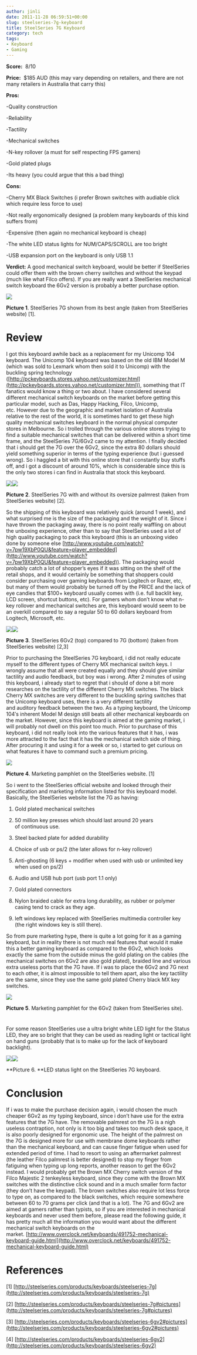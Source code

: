 ```yaml
---
author: jinli
date: 2011-11-28 06:59:51+00:00
slug: steelseries-7g-keyboard
title: SteelSeries 7G Keyboard
category: tech
tags:
- Keyboard
- Gaming
---
```


**Score:**  8/10

**Price:**  $185 AUD (this may vary depending on retailers, and there are not many retailers in Australia that carry this)

**Pros:**

-Quality construction

-Reliability

-Tactility

-Mechanical switches

-N-key rollover (a must for self respecting FPS gamers)

-Gold plated plugs

-Its heavy (you could argue that this a bad thing)

**Cons:**

-Cherry MX Black Switches (i prefer Brown switches with audiable click which require less force to use)

-Not really ergonomically designed (a problem many keyboards of this kind suffers from)

-Expensive (then again no mechanical keyboard is cheap)

-The white LED status lights for NUM/CAPS/SCROLL are too bright

-USB expansion port on the keyboard is only USB 1.1

**Verdict:** A good mechanical switch keyboard, would be better if SteelSeries could offer them with the brown cherry switches and without the keypad (much like what Filco offers). If you are really want a SteelSeries mechanical switch keyboard the 6Gv2 version is probably a better purchase option.


![](http://cdn-web.steelseries.com/wp-content/uploads/productpage_7g_big.png)




**Picture 1**. SteelSeries 7G shown from its best angle (taken from SteelSeries website) [1].





# Review


I got this keyboard awhile back as a replacement for my Unicomp 104 keyboard. The Unicomp 104 keyboard was based on the old IBM Model M (which was sold to Lexmark whom then sold it to Unicomp) with the buckling spring technology ([http://pckeyboards.stores.yahoo.net/customizer.html](http://pckeyboards.stores.yahoo.net/customizer.html)), something that IT fanatics would know a thing or two about. I have considered several different mechanical switch keyboards on the market before getting this particular model, such as Das, Happy Hacking, Filco, Unicomp, etc. However due to the geographic and market isolation of Australia relative to the rest of the world, it is sometimes hard to get these high quality mechanical switches keyboard in the normal physical computer stores in Melbourne. So i trolled through the various online stores trying to find a suitable mechanical switches that can be delivered within a short time frame, and the SteelSeries 7G/6Gv2 came to my attention. I finally decided that i should get the 7G over the 6Gv2, since the extra 80 dollars should yield something superior in terms of the typing experience (but i guessed wrong). So i haggled a bit with this online store that i constantly buy stuffs off, and i got a discount of around 10%, which is considerable since this is the only two stores i can find in Australia that stock this keyboard.


![](http://cdn-web.steelseries.com/wp-content/uploads/SteelSeries-7G-8.jpg)![](http://cdn-web.steelseries.com/wp-content/uploads/SteelSeries-7G-9.jpg)




**Picture 2**. SteelSeries 7G with and without its oversize palmrest (taken from SteelSeries website) [2].


So the shipping of this keyboard was relatively quick (around 1 week), and what surprised me is the size of the packaging and the weight of it. Since i have thrown the packaging away, there is no point really waffling on about the unboxing experience, other than to say that SteelSeries used a lot of high quality packaging to pack this keyboard (this is an unboxing video done by someone else [http://www.youtube.com/watch?v=7pw19XbP0QU&feature=player_embedded](http://www.youtube.com/watch?v=7pw19XbP0QU&feature=player_embedded)). The packaging would probably catch a lot of shopper’s eyes if it was sitting on the shelf of the retail shops, and it would certainly be something that shoppers could consider purchasing over gaming keyboards from Logitech or Razer, etc, but many of them would probably be turned off by the PRICE and the lack of eye candies that $100+ keyboard usually comes with (i.e. full backlit key, LCD screen, shortcut buttons, etc). For gamers whom don’t know what n-key rollover and mechanical switches are, this keyboard would seem to be an overkill compared to say a regular 50 to 60 dollars keyboard from Logitech, Microsoft, etc.


![](http://cdn-web.steelseries.com/wp-content/uploads/SteelSeries-6G-3.jpg)![](http://cdn-web.steelseries.com/wp-content/uploads/SteelSeries-7G-8.jpg)




**Picture 3**. SteelSeries 6Gv2 (top) compared to 7G (bottom) (taken from SteelSeries website) [2,3]


Prior to purchasing the SteelSeries 7G keyboard, i did not really educate myself to the different types of Cherry MX mechanical switch keys. I wrongly assume that all were created equally and they should give similar tactility and audio feedback, but boy was i wrong. After 2 minutes of using this keyboard, i already start to regret that i should of done a bit more researches on the tactility of the different Cherry MX switches. The black Cherry MX switches are very different to the buckling spring switches that the Unicomp keyboard uses, there is a very different tactility and auditory feedback between the two. As a typing keyboard, the Unicomp 104′s inherent Model M design still beats all other mechanical keyboards on the market. However, since this keyboard is aimed at the gaming market, i will probably not dwell on this point too much. Prior to purchase of this keyboard, i did not really look into the various features that it has, i was more attracted to the fact that it has the mechanical switch side of thing. After procuring it and using it for a week or so, i started to get curious on what features it have to command such a premium pricing.


[![](http://thinkorama.files.wordpress.com/2011/07/7g-spec.jpg?w=822&h=1122)](http://thinkorama.files.wordpress.com/2011/07/7g-spec.jpg)




**Picture 4**. Marketing pamphlet on the SteelSeries website. [1]


So i went to the SteelSeries official website and looked through their specification and marketing information listed for this keyboard model. Basically, the SteelSeries website list the 7G as having:



  1. Gold plated mechanical switches

  2. 50 million key presses which should last around 20 years of continuous use.

  3. Steel backed plate for added durability

  4. Choice of usb or ps/2 (the later allows for n-key rollover)

  5. Anti-ghosting (6 keys + modifier when used with usb or unlimited key when used on ps/2)

  6. Audio and USB hub port (usb port 1.1 only)

  7. Gold plated connectors

  8. Nylon braided cable for extra long durability, as rubber or polymer casing tend to crack as they age.

  9. left windows key replaced with SteelSeries multimedia controller key (the right windows key is still there).




So from pure marketing hype, there is quite a lot going for it as a gaming keyboard, but in reality there is not much real features that would it make this a better gaming keyboard as compared to the 6Gv2, which looks exactly the same from the outside minus the gold plating on the cables (the mechanical switches on 6Gv2 are also gold plated), braided line and various extra useless ports that the 7G have. If i was to place the 6Gv2 and 7G next to each other, it is almost impossible to tell them apart, also the key tactility are the same, since they use the same gold plated Cherry black MX key switches.




[![](http://thinkorama.files.wordpress.com/2011/07/6gv2-specification.jpg?w=844&h=961)](http://thinkorama.files.wordpress.com/2011/07/6gv2-specification.jpg)




**Picture 5**. Marketing pamphlet for the 6Gv2 (taken from SteelSeries site).




# 




For some reason SteelSeries use a ultra bright white LED light for the Status LED, they are so bright that they can be used as reading light or tactical light on hand guns (probably that is to make up for the lack of keyboard backlight).




[![](http://thinkorama.files.wordpress.com/2011/07/img_04201.jpg?w=448&h=336)](http://thinkorama.files.wordpress.com/2011/07/img_04201.jpg)[![](http://thinkorama.files.wordpress.com/2011/07/img_0421.jpg?w=448&h=336)](http://thinkorama.files.wordpress.com/2011/07/img_0421.jpg)




**Picture 6. **LED status light on the SteelSeries 7G keyboard.




# Conclusion




If i was to make the purchase decision again, i would chosen the much cheaper 6Gv2 as my typing keyboard, since i don’t have use for the extra features that the 7G have. The removable palmrest on the 7G is a nigh useless contraption, not only is it too big and takes too much desk space, it is also poorly designed for ergonomic use. The height of the palmrest on the 7G is designed more for use with membrane dome keyboards rather than the mechanical keyboard, and can cause finger fatigue when used for extended period of time. I had to resort to using an aftermarket palmrest (the leather Filco palmrest is better designed) to stop my finger from fatiguing when typing up long reports, another reason to get the 6Gv2 instead. I would probably get the Brown MX Cherry switch version of the Filco Majestic 2 tenkeyless keyboard, since they come with the Brown MX switches with the distinctive click sound and in a much smaller form factor (they don’t have the keypad). The brown switches also require lot less force to type on, as compared to the black switches, which require somewhere between 60 to 70 grams per click (and that is a lot). The 7G and 6Gv2 are aimed at gamers rather than typists, so if you are interested in mechanical keyboards and never used them before, please read the following guide, it has pretty much all the information you would want about the different mechanical switch keyboards on the market. [http://www.overclock.net/keyboards/491752-mechanical-keyboard-guide.html](http://www.overclock.net/keyboards/491752-mechanical-keyboard-guide.html)




# 




# References


[1] [http://steelseries.com/products/keyboards/steelseries-7g](http://steelseries.com/products/keyboards/steelseries-7g)

[2] [http://steelseries.com/products/keyboards/steelseries-7g#pictures](http://steelseries.com/products/keyboards/steelseries-7g#pictures)

[3] [http://steelseries.com/products/keyboards/steelseries-6gv2#pictures](http://steelseries.com/products/keyboards/steelseries-6gv2#pictures)

[4] [http://steelseries.com/products/keyboards/steelseries-6gv2](http://steelseries.com/products/keyboards/steelseries-6gv2)


